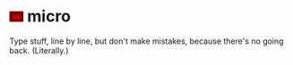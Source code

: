 # <img src="micro-logo.png" alt="Logo" width="5%"/> micro
Type stuff, line by line, but don't make mistakes, because there's no going back. (Literally.)
